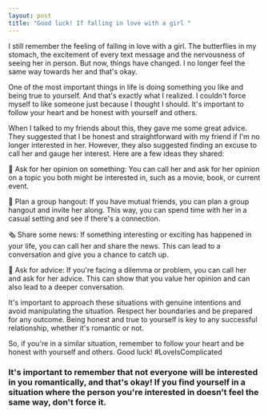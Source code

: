 ```yaml
---
layout: post
title: "Good luck! If falling in love with a girl "
---
```



I still remember the feeling of falling in love with a girl. The butterflies in my stomach, the excitement of every text message and the nervousness of seeing her in person. But now, things have changed. I no longer feel the same way towards her and that's okay.

One of the most important things in life is doing something you like and being true to yourself. And that's exactly what I realized. I couldn't force myself to like someone just because I thought I should. It's important to follow your heart and be honest with yourself and others.

When I talked to my friends about this, they gave me some great advice. They suggested that I be honest and straightforward with my friend if I'm no longer interested in her. However, they also suggested finding an excuse to call her and gauge her interest. Here are a few ideas they shared:

📝 Ask for her opinion on something: You can call her and ask for her opinion on a topic you both might be interested in, such as a movie, book, or current event.

🎉 Plan a group hangout: If you have mutual friends, you can plan a group hangout and invite her along. This way, you can spend time with her in a casual setting and see if there's a connection.

🗞️ Share some news: If something interesting or exciting has happened in your life, you can call her and share the news. This can lead to a conversation and give you a chance to catch up.

🤔 Ask for advice: If you're facing a dilemma or problem, you can call her and ask for her advice. This can show that you value her opinion and can also lead to a deeper conversation.

It's important to approach these situations with genuine intentions and avoid manipulating the situation. Respect her boundaries and be prepared for any outcome. Being honest and true to yourself is key to any successful relationship, whether it's romantic or not.

So, if you're in a similar situation, remember to follow your heart and be honest with yourself and others. Good luck! #LoveIsComplicated



### It's important to remember that not everyone will be interested in you romantically, and that's okay! If you find yourself in a situation where the person you're interested in doesn't feel the same way, don't force it.